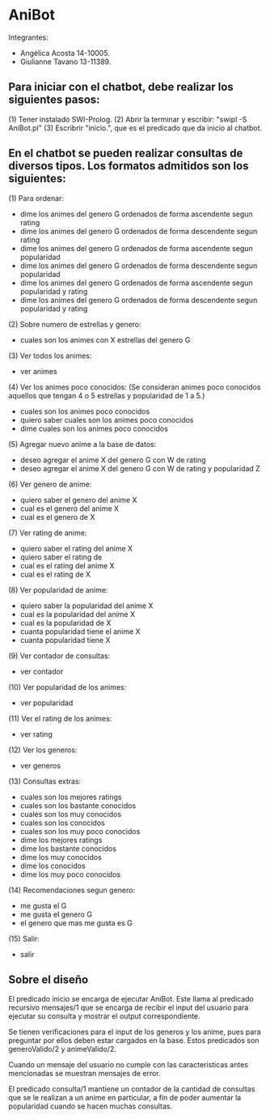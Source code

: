 # AniBot

Integrantes:
- Angélica Acosta 14-10005.
- Giulianne Tavano 13-11389. 

## Para iniciar con el chatbot, debe realizar los siguientes pasos:

(1) Tener instalado SWI-Prolog.
(2) Abrir la terminar y escribir: "swipl -S AniBot.pl"
(3) Escribrir "inicio.", que es el predicado que da inicio al chatbot.

## En el chatbot se pueden realizar consultas de diversos tipos. Los formatos admitidos son los siguientes:

(1) Para ordenar:
- dime los animes del genero G ordenados de forma ascendente segun rating 
- dime los animes del genero G ordenados de forma descendente segun rating 
- dime los animes del genero G ordenados de forma ascendente segun popularidad 
- dime los animes del genero G ordenados de forma descendente segun popularidad
- dime los animes del genero G ordenados de forma ascendente segun popularidad y rating
- dime los animes del genero G ordenados de forma descendente segun popularidad y rating

(2) Sobre numero de estrellas y genero:
- cuales son los animes con X estrellas del genero G

(3) Ver todos los animes:
- ver animes

(4) Ver los animes poco conocidos: (Se consideran animes poco conocidos aquellos que tengan 4 o 5 estrellas y popularidad de 1 a 5.)
- cuales son los animes poco conocidos
- quiero saber cuales son los animes poco conocidos
- dime cuales son los animes poco conocidos

(5) Agregar nuevo anime a la base de datos:
- deseo agregar el anime X del genero G con W de rating
- deseo agregar el anime X del genero G con W de rating y popularidad Z 

(6) Ver genero de anime:
- quiero saber el genero del anime X
- cual es el genero del anime X
- cual es el genero de X

(7) Ver rating de anime:
- quiero saber el rating del anime X
- quiero saber el rating de 
- cual es el rating del anime X
- cual es el rating de X

(8) Ver popularidad de anime:
- quiero saber la popularidad del anime X
- cual es la popularidad del anime X
- cual es la popularidad de X
- cuanta popularidad tiene el anime X
- cuanta popularidad tiene X

(9) Ver contador de consultas:
- ver contador

(10) Ver popularidad de los animes:
- ver popularidad

(11) Ver el rating de los animes:
- ver rating

(12) Ver los generos:
- ver generos

(13) Consultas extras:
- cuales son los mejores ratings
- cuales son los bastante conocidos
- cuales son los muy conocidos
- cuales son los conocidos
- cuales son los muy poco conocidos
- dime los mejores ratings
- dime los bastante conocidos
- dime los muy conocidos
- dime los conocidos
- dime los muy poco conocidos

(14) Recomendaciones segun genero:
- me gusta el G
- me gusta el genero G
- el genero que mas me gusta es G

(15) Salir:
- salir

## Sobre el diseño

El predicado inicio se encarga de ejecutar AniBot. Este llama al predicado recursivo mensajes/1 que se 
encarga de recibir el input del usuario para ejecutar su consulta y mostrar el output correspondiente.

Se tienen verificaciones para el input de los generos y los anime, pues para preguntar por ellos deben 
estar cargados en la base. Estos predicados son generoValido/2 y animeValido/2.

Cuando un mensaje del usuario no cumple con las caracteristicas antes mencionadas se muestran mensajes 
de error.

El predicado consulta/1 mantiene un contador de la cantidad de consultas que se le realizan a un anime
en particular, a fin de poder aumentar la popularidad cuando se hacen muchas consultas.